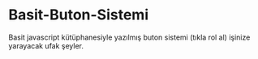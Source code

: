 # Basit-Buton-Sistemi
Basit javascript kütüphanesiyle yazılmış buton sistemi (tıkla rol al) işinize yarayacak ufak şeyler.

